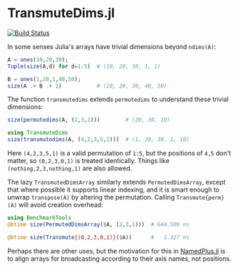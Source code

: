 # TransmuteDims.jl

[![Build Status](https://travis-ci.org/mcabbott/TransmuteDims.jl.svg?branch=master)](https://travis-ci.org/mcabbott/TransmuteDims.jl)

In some senses Julia's arrays have trivial dimensions beyond `ndims(A)`:

```julia
A = ones(10,20,30);
Tuple(size(A,d) for d=1:5)  # (10, 20, 30, 1, 1)

B = ones(1,20,1,40,50);
size(A .+ B .+ 1)           # (10, 20, 30, 40, 50)
```

The function `transmutedims` extends `permutedims` to understand these trivial dimensions:

```julia
size(permutedims(A, (2,3,1)))        # (20, 30, 10)

using TransmuteDims
size(transmutedims(A, (4,2,3,5,1)))  # (1, 20, 30, 1, 10)
```

Here `(4,2,3,5,1)` is a valid permutation of `1:5`, but the positions of `4,5` don't matter, 
so `(0,2,3,0,1)` is treated identically. Things like `(nothing,2,3,nothing,1)` are also allowed.

The lazy `TransmutedDimsArray` similarly extends `PermutedDimsArray`,
except that where possible it supports linear indexing,
and it is smart enough to unwrap `transpose(A)` by altering the permutation.
Calling `Transmute{perm}(A)` will avoid creation overhead:

```julia
using BenchmarkTools
@btime size(PermutedDimsArray($A, (2,3,1)))  # 644.509 ns

@btime size(Transmute{(0,2,3,0,1)}($A))      #   1.327 ns
```

Perhaps there are other uses, but the motivation for this 
in [NamedPlus.jl](https://github.com/mcabbott/NamedPlus.jl) is to align arrays for broadcasting
according to their axis names, not positions. 
